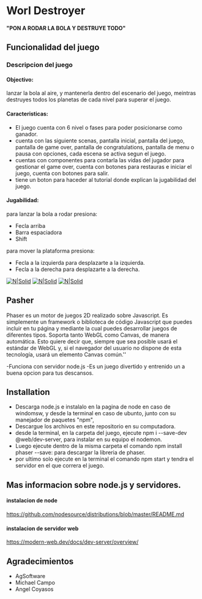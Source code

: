 # Worl Destroyer
#### "PON A RODAR LA BOLA Y DESTRUYE TODO"

## Funcionalidad del juego
### Descripcion del juego

#### Objectivo:

lanzar la bola al aire, y mantenerla dentro del escenario del juego, meintras destruyes todos los planetas de cada nivel para superar el juego.

#### Caracteristicas:

- El juego cuenta con 6 nivel o fases para poder posicionarse como ganador.
- cuenta con las siguiente scenas, pantalla inicial, pantalla del juego, pantalla de game over, pantalla de congratulations, pantalla de menu o pausa con opciones, cada escena se activa segun el juego.
- cuentas con componentes para contarla las vidas del jugador para gestionar el game over, cuenta con botones para restauras e iniciar el juego, cuenta con botones para salir.
- tiene un boton para haceder al tutorial donde explican la jugabilidad del juego.

#### Jugabilidad:

para lanzar la bola a rodar presiona:
- Fecla arriba
- Barra espaciadora
- Shift

para mover la plataforma presiona:
- Fecla a la izquierda para desplazarte a la izquierda.
- Fecla a la derecha para desplazarte a la derecha.


[![N|Solid](https://encrypted-tbn0.gstatic.com/images?q=tbn:ANd9GcQfKIIX_RjBHTAIJ8XErHEb_yuz-aAW9rTb3w&usqp=CAU)](https://encrypted-tbn0.gstatic.com/images?q=tbn:ANd9GcQfKIIX_RjBHTAIJ8XErHEb_yuz-aAW9rTb3w&usqp=CAU)
[![N|Solid](https://encrypted-tbn0.gstatic.com/images?q=tbn:ANd9GcQq2I2Cx3UP86YqYSMnz1KgS2TRxnElRXZyMA&usqp=CAU)](https://encrypted-tbn0.gstatic.com/images?q=tbn:ANd9GcQq2I2Cx3UP86YqYSMnz1KgS2TRxnElRXZyMA&usqp=CAU)
[![N|Solid](https://encrypted-tbn0.gstatic.com/images?q=tbn:ANd9GcRrj_L9rz3YgtNMqJNvj7PVgqrYGRxoVlhK9g&usqp=CAU)](https://encrypted-tbn0.gstatic.com/images?q=tbn:ANd9GcRrj_L9rz3YgtNMqJNvj7PVgqrYGRxoVlhK9g&usqp=CAU)


## Pasher

Phaser es un motor de juegos 2D realizado sobre Javascript. Es simplemente un framework o biblioteca de código Javascript que puedes incluir en tu página y mediante la cual puedes desarrollar juegos de diferentes tipos. Soporta tanto WebGL como Canvas, de manera automática. Esto quiere decir que, siempre que sea posible usará el estándar de WebGL y, si el navegador del usuario no dispone de esta tecnología, usará un elemento Canvas común.''

-Funciona con servidor node.js 
-Es un juego divertido y entrenido un a buena opcion para tus descansos.

## Installation
- Descarga node.js e instalalo en la pagina de node en caso de windomsw,  y desde la terminal en caso de ubunto, junto con su manejador de paquetes "npm",
- Descargue los archivos en este repositorio en su computadora.
- desde la terminal, en la carpeta del juego, ejecute npm i --save-dev @web/dev-server, para instalar en su equipo el nodemon.
- Luego ejecute dentro de la misma carpeta el comando npm install phaser --save: para descargar la libreria de phaser.
- por ultimo solo ejecute en la terminal el comando npm start y tendra el servidor en el que correra el juego.


## Mas informacion sobre node.js y servidores.

#### instalacion de node

https://github.com/nodesource/distributions/blob/master/README.md

#### instalacion de servidor web
https://modern-web.dev/docs/dev-server/overview/




## Agradecimientos

- AgSoftware
- Michael Campo
- Angel Coyasos
